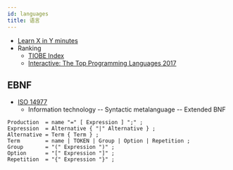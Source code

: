```yaml
---
id: languages
title: 语言
---
```



- [Learn X in Y minutes](https://learnxinyminutes.com/)
- Ranking
  - [TIOBE Index](http://www.tiobe.com/index.php/content/paperinfo/tpci/index.html)
  - [Interactive: The Top Programming Languages 2017](http://spectrum.ieee.org/static/interactive-the-top-programming-languages-2017)

## EBNF

- [ISO 14977](https://www.iso.org/standard/26153.html)
  - Information technology -- Syntactic metalanguage -- Extended BNF

```
Production  = name "=" [ Expression ] ";" ;
Expression  = Alternative { "|" Alternative } ;
Alternative = Term { Term } ;
Term        = name | TOKEN | Group | Option | Repetition ;
Group       = "(" Expression ")" ;
Option      = "[" Expression "]" ;
Repetition  = "{" Expression "}" ;
```
